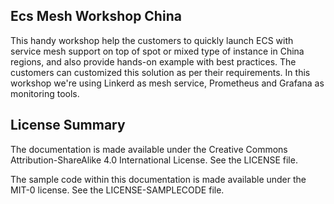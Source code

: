 ## Ecs Mesh Workshop China

This handy workshop help the customers to quickly launch ECS with service mesh support on top of spot or mixed type of instance in China regions, and also provide hands-on example with best practices. The customers can customized this solution as per their requirements.  In this workshop we're using Linkerd as mesh service, Prometheus and Grafana as monitoring tools.

## License Summary

The documentation is made available under the Creative Commons Attribution-ShareAlike 4.0 International License. See the LICENSE file.

The sample code within this documentation is made available under the MIT-0 license. See the LICENSE-SAMPLECODE file.
